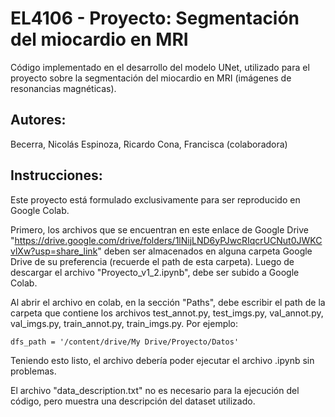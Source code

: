 # EL4106 - Proyecto: Segmentación del miocardio en MRI
Código implementado en el desarrollo del modelo UNet, utilizado para el proyecto sobre la segmentación del miocardio en MRI (imágenes de resonancias magnéticas).

## Autores:
Becerra, Nicolás
Espinoza, Ricardo
Cona, Francisca (colaboradora)

## Instrucciones:
Este proyecto está formulado exclusivamente para ser reproducido en Google Colab.

Primero, los archivos que se encuentran en este enlace de Google Drive "https://drive.google.com/drive/folders/1lNijLND6yPJwcRIqcrUCNut0JWKCvlXw?usp=share_link" deben ser almacenados en alguna carpeta Google Drive de su preferencia (recuerde el path de esta carpeta). Luego de descargar el archivo "Proyecto_v1_2.ipynb", debe ser subido a Google Colab.

Al abrir el archivo en colab, en la sección "Paths", debe escribir el path de la carpeta que contiene los archivos test_annot.py, test_imgs.py, val_annot.py, val_imgs.py, train_annot.py, train_imgs.py. Por ejemplo:
```
dfs_path = '/content/drive/My Drive/Proyecto/Datos'
```
Teniendo esto listo, el archivo debería poder ejecutar el archivo .ipynb sin problemas.

El archivo "data_description.txt" no es necesario para la ejecución del código, pero muestra una descripción del dataset utilizado.
